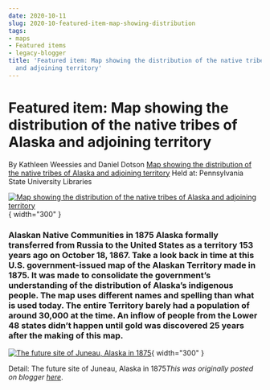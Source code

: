 ```yaml
---
date: 2020-10-11
slug: 2020-10-featured-item-map-showing-distribution
tags:
- maps
- Featured items
- legacy-blogger
title: 'Featured item: Map showing the distribution of the native tribes of Alaska
  and adjoining territory'
---
```


# Featured item: Map showing the distribution of the native tribes of Alaska and adjoining territory

By Kathleen Weessies and Daniel Dotson [Map showing the distribution of the native tribes of Alaska and adjoining territory](https://geo.btaa.org/catalog/F16bdaacd-79a8-46b7-98d2-1020bacef415&sa=D&sntz=1&usg=AFQjCNHf13A4Hj7uVOdIhDf_t4vkKoCopw) Held at: Pennsylvania State University Libraries 

[![Map showing the distribution of the native tribes of Alaska and adjoining territory](https://blogger.googleusercontent.com/img/a/AVvXsEhxz67iZS_T7Uytv32Q6pmnMEiaJg7qpatoIuh8Y9N4hxsUjQyzzzK8gxIzHG0rUDz6a7Wzq3y07hdRRzkFvgb_aV9wwA-XFGVOcp7Cb1yxOlcaOxgJT1xun9VjzszizAYy6BdSKOj5FOIHEAcd2mOk9oUbBioXNXA7JSoparvkzC0iUw9yPCzWx6eMaA=w693-h544)](https://blogger.googleusercontent.com/img/a/AVvXsEhxz67iZS_T7Uytv32Q6pmnMEiaJg7qpatoIuh8Y9N4hxsUjQyzzzK8gxIzHG0rUDz6a7Wzq3y07hdRRzkFvgb_aV9wwA-XFGVOcp7Cb1yxOlcaOxgJT1xun9VjzszizAYy6BdSKOj5FOIHEAcd2mOk9oUbBioXNXA7JSoparvkzC0iUw9yPCzWx6eMaA=s1280){ width="300" }

 [](https://sites.google.com/umn.edu/btaa-gdp/news/2020/10/12-alaska-communities-1875?authuser=0#h.p_LExSkTtWv656)

### Alaskan Native Communities in 1875 Alaska formally transferred from Russia to the United States as a territory 153 years ago on October 18, 1867. Take a look back in time at this U.S. government-issued map of the Alaskan Territory made in 1875. It was made to consolidate the government’s understanding of the distribution of Alaska’s indigenous people. The map uses <!-- more --> different names and spelling than what is used today. The entire Territory barely had a population of around 30,000 at the time. An inflow of people from the Lower 48 states didn’t happen until gold was discovered 25 years after the making of this map. 

[![The future site of Juneau, Alaska in 1875](https://blogger.googleusercontent.com/img/a/AVvXsEjd_AIUJipLLId1ZFqkU5QtC3JoKNxLiP8iJdbFLIo1Mg9O0tusyOYFo0X4uXNkWvd9dNBLd6LznD70wwa3lU94-cG2CywIwtvC5L07kzgIKyB8abHIihc7bBgWmfqW49AmXRUnyTdKb9NGuuoHn9mY8rOFbb97_HMRJ6877Qvpgk3YzJj753Q_yiHNYw=w787-h477)](https://blogger.googleusercontent.com/img/a/AVvXsEjd_AIUJipLLId1ZFqkU5QtC3JoKNxLiP8iJdbFLIo1Mg9O0tusyOYFo0X4uXNkWvd9dNBLd6LznD70wwa3lU94-cG2CywIwtvC5L07kzgIKyB8abHIihc7bBgWmfqW49AmXRUnyTdKb9NGuuoHn9mY8rOFbb97_HMRJ6877Qvpgk3YzJj753Q_yiHNYw=s722){ width="300" }

 Detail: The future site of Juneau, Alaska in 1875*This was originally posted on blogger [here](https://geobtaa.blogspot.com/2020/10/featured-item-map-showing-distribution.html)*.

